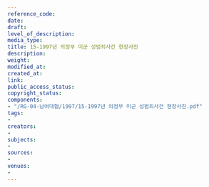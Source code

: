 ```yaml
---
reference_code: 
date: 
draft: 
level_of_description: 
media_type: 
title: 15-1997년 의정부 미군 성범죄사건 현장사진
description: 
weight: 
modified_at: 
created_at: 
link: 
public_access_status: 
copyright_status: 
components:
- "/RG-04-남여대협/1997/15-1997년 의정부 미군 성범죄사건 현장사진.pdf"
tags:
- 
creators:
- 
subjects:
- 
sources:
- 
venues:
- 
---
```

